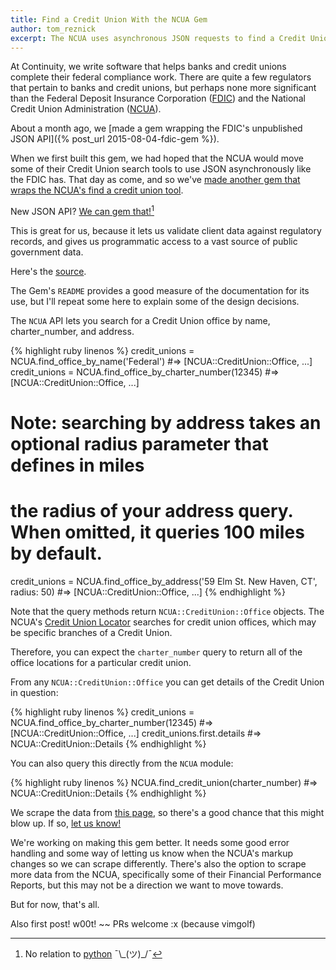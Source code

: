 ```yaml
---
title: Find a Credit Union With the NCUA Gem
author: tom_reznick
excerpt: The NCUA uses asynchronous JSON requests to find a Credit Union. We make a Gem for that.
---
```


At Continuity, we write software that helps banks and credit unions complete their federal compliance work. There are quite a few regulators that pertain to banks and credit unions, but perhaps none more significant than the Federal Deposit Insurance Corporation ([FDIC](http://www.fdic.gov/)) and the National Credit Union Administration ([NCUA](http://www.ncua.gov/)).

About a month ago, we [made a gem wrapping the FDIC's unpublished JSON API]({% post_url 2015-08-04-fdic-gem %}).

When we first built this gem, we had hoped that the NCUA would move some of their Credit Union search tools to use JSON asynchronously like the FDIC has. That day as come, and so we've [made another gem that wraps the NCUA's find a credit union tool](https://rubygems.org/gems/ncua).

New JSON API? [We can gem that!](https://www.youtube.com/watch?v=yYey8ntlK_E)[^1]

This is great for us, because it lets us validate client data against regulatory records, and gives us programmatic access to a vast source of public government data.

Here's the [source](https://github.com/ContinuityControl/ncua).

The Gem's `README` provides a good measure of the documentation for its use, but I'll repeat some here to explain some of the design decisions.

The `NCUA` API lets you search for a Credit Union office by name, charter_number, and address.

{% highlight ruby linenos %}
credit_unions = NCUA.find_office_by_name('Federal')
#=> [NCUA::CreditUnion::Office, ...]
credit_unions = NCUA.find_office_by_charter_number(12345)
#=> [NCUA::CreditUnion::Office, ...]
# Note: searching by address takes an optional radius parameter that defines in miles
# the radius of your address query. When omitted, it queries 100 miles by default.
credit_unions = NCUA.find_office_by_address('59 Elm St. New Haven, CT', radius: 50)
#=> [NCUA::CreditUnion::Office, ...]
{% endhighlight %}

Note that the query methods return `NCUA::CreditUnion::Office` objects. The NCUA's [Credit Union Locator](http://www.ncua.gov/NCUAMapping/Pages/NCUAGOVMapping.aspx) searches for credit union offices, which may be specific branches of a Credit Union.

Therefore, you can expect the `charter_number` query to return all of the office locations for a particular credit union.

From any `NCUA::CreditUnion::Office` you can get details of the Credit Union in question:

{% highlight ruby linenos %}
credit_unions = NCUA.find_office_by_charter_number(12345)
#=> [NCUA::CreditUnion::Office, ...]
credit_unions.first.details
#=> NCUA::CreditUnion::Details
{% endhighlight %}

You can also query this directly from the `NCUA` module:

{% highlight ruby linenos %}
NCUA.find_credit_union(charter_number)
#=> NCUA::CreditUnion::Details
{% endhighlight %}

We scrape the data from [this page](http://mapping.ncua.gov/SingleResult.aspx?ID=17057), so there's a good chance that this might blow up. If so, [let us know!](https://github.com/ContinuityControl/ncua/issues/new)

We're working on making this gem better. It needs some good error handling and some way of letting us know when the NCUA's markup changes so we can scrape differently. There's also the option to scrape more data from the NCUA, specifically some of their Financial Performance Reports, but this may not be a direction we want to move towards.

But for now, that's all.

Also first post! w00t!
~~
PRs welcome
:x (because vimgolf)

[^1]: No relation to [python](https://docs.python.org/3.5/library/pickle.html) ¯\\\_(ツ)\_/¯

